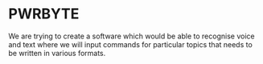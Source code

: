 # PWRBYTE
We are trying to create a software which would be able to recognise voice and text where we will input commands for particular topics that needs to be written in various formats.
